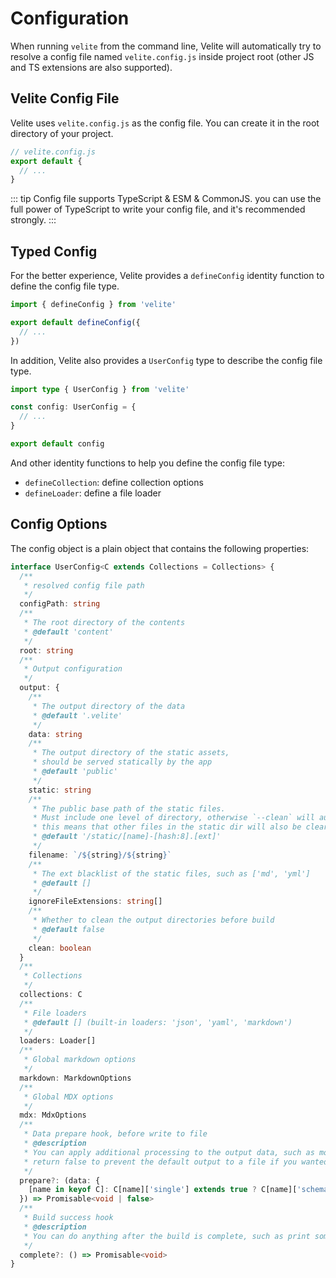 # Configuration

When running `velite` from the command line, Velite will automatically try to resolve a config file named `velite.config.js` inside project root (other JS and TS extensions are also supported).

## Velite Config File

Velite uses `velite.config.js` as the config file. You can create it in the root directory of your project.

```js
// velite.config.js
export default {
  // ...
}
```

::: tip
Config file supports TypeScript & ESM & CommonJS. you can use the full power of TypeScript to write your config file, and it's recommended strongly.
:::

## Typed Config

For the better experience, Velite provides a `defineConfig` identity function to define the config file type.

```js
import { defineConfig } from 'velite'

export default defineConfig({
  // ...
})
```

In addition, Velite also provides a `UserConfig` type to describe the config file type.

```ts
import type { UserConfig } from 'velite'

const config: UserConfig = {
  // ...
}

export default config
```

And other identity functions to help you define the config file type:

- `defineCollection`: define collection options
- `defineLoader`: define a file loader

## Config Options

The config object is a plain object that contains the following properties:

```ts
interface UserConfig<C extends Collections = Collections> {
  /**
   * resolved config file path
   */
  configPath: string
  /**
   * The root directory of the contents
   * @default 'content'
   */
  root: string
  /**
   * Output configuration
   */
  output: {
    /**
     * The output directory of the data
     * @default '.velite'
     */
    data: string
    /**
     * The output directory of the static assets,
     * should be served statically by the app
     * @default 'public'
     */
    static: string
    /**
     * The public base path of the static files.
     * Must include one level of directory, otherwise `--clean` will automatically clear the static root dir,
     * this means that other files in the static dir will also be cleared together
     * @default '/static/[name]-[hash:8].[ext]'
     */
    filename: `/${string}/${string}`
    /**
     * The ext blacklist of the static files, such as ['md', 'yml']
     * @default []
     */
    ignoreFileExtensions: string[]
    /**
     * Whether to clean the output directories before build
     * @default false
     */
    clean: boolean
  }
  /**
   * Collections
   */
  collections: C
  /**
   * File loaders
   * @default [] (built-in loaders: 'json', 'yaml', 'markdown')
   */
  loaders: Loader[]
  /**
   * Global markdown options
   */
  markdown: MarkdownOptions
  /**
   * Global MDX options
   */
  mdx: MdxOptions
  /**
   * Data prepare hook, before write to file
   * @description
   * You can apply additional processing to the output data, such as modify them, add missing data, handle relationships, or write them to files.
   * return false to prevent the default output to a file if you wanted
   */
  prepare?: (data: {
    [name in keyof C]: C[name]['single'] extends true ? C[name]['schema']['_output'] : Array<C[name]['schema']['_output']>
  }) => Promisable<void | false>
  /**
   * Build success hook
   * @description
   * You can do anything after the build is complete, such as print some tips or deploy the output files.
   */
  complete?: () => Promisable<void>
}
```

<!-- ### `root`

- Type: `string`
- Default: `'content'`

The directory where the content files are located.

### `output`

- Type: `object`
- Default: `{ dir: '.velite' }` -->
